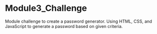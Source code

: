 # Module3_Challenge
Module challenge to create a password generator. 
Using HTML, CSS, and JavaScript to generate a password based on given criteria. 
